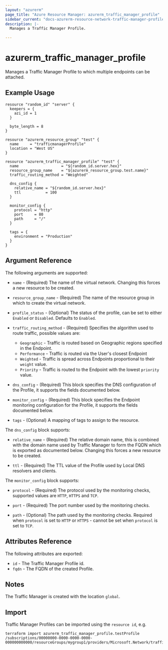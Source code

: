```yaml
---
layout: "azurerm"
page_title: "Azure Resource Manager: azurerm_traffic_manager_profile"
sidebar_current: "docs-azurerm-resource-network-traffic-manager-profile"
description: |-
  Manages a Traffic Manager Profile.

---
```


# azurerm_traffic_manager_profile

Manages a Traffic Manager Profile to which multiple endpoints can be attached.

## Example Usage


```hcl
resource "random_id" "server" {
  keepers = {
    azi_id = 1
  }

  byte_length = 8
}

resource "azurerm_resource_group" "test" {
  name     = "trafficmanagerProfile"
  location = "West US"
}

resource "azurerm_traffic_manager_profile" "test" {
  name                   = "${random_id.server.hex}"
  resource_group_name    = "${azurerm_resource_group.test.name}"
  traffic_routing_method = "Weighted"

  dns_config {
    relative_name = "${random_id.server.hex}"
    ttl           = 100
  }

  monitor_config {
    protocol = "http"
    port     = 80
    path     = "/"
  }

  tags = {
    environment = "Production"
  }
}
```

## Argument Reference

The following arguments are supported:

* `name` - (Required) The name of the virtual network. Changing this forces a
    new resource to be created.

* `resource_group_name` - (Required) The name of the resource group in which to
    create the virtual network.

* `profile_status` - (Optional) The status of the profile, can be set to either
    `Enabled` or `Disabled`. Defaults to `Enabled`.

* `traffic_routing_method` - (Required) Specifies the algorithm used to route
    traffic, possible values are:
    - `Geographic` - Traffic is routed based on Geographic regions specified in the Endpoint.
    - `Performance` - Traffic is routed via the User's closest Endpoint
    - `Weighted` - Traffic is spread across Endpoints proportional to their `weight` value.
    - `Priority` - Traffic is routed to the Endpoint with the lowest `priority` value.

* `dns_config` - (Required) This block specifies the DNS configuration of the
    Profile, it supports the fields documented below.

* `monitor_config` - (Required) This block specifies the Endpoint monitoring
    configuration for the Profile, it supports the fields documented below.

* `tags` - (Optional) A mapping of tags to assign to the resource.

The `dns_config` block supports:

* `relative_name` - (Required) The relative domain name, this is combined with
    the domain name used by Traffic Manager to form the FQDN which is exported
    as documented below. Changing this forces a new resource to be created.

* `ttl` - (Required) The TTL value of the Profile used by Local DNS resolvers
    and clients.

The `monitor_config` block supports:

* `protocol` - (Required) The protocol used by the monitoring checks, supported
    values are `HTTP`, `HTTPS` and `TCP`.

* `port` - (Required) The port number used by the monitoring checks.

* `path` - (Optional) The path used by the monitoring checks. Required when `protocol` is set to `HTTP` or `HTTPS` - cannot be set when `protocol` is set to `TCP`.

## Attributes Reference

The following attributes are exported:

* `id` - The Traffic Manager Profile id.
* `fqdn` - The FQDN of the created Profile.

## Notes

The Traffic Manager is created with the location `global`.

## Import

Traffic Manager Profiles can be imported using the `resource id`, e.g.

```shell
terraform import azurerm_traffic_manager_profile.testProfile /subscriptions/00000000-0000-0000-0000-000000000000/resourceGroups/mygroup1/providers/Microsoft.Network/trafficManagerProfiles/mytrafficmanagerprofile1
```
